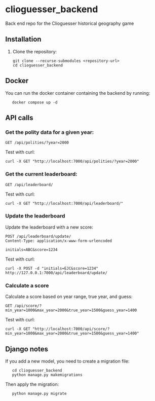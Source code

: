 # clioguesser_backend
Back end repo for the Clioguesser historical geography game

## Installation
1. Clone the repository:
   ```
   git clone --recurse-submodules <repository-url>
   cd clioguesser_backend
   ```

<!-- 2. Create a virtual environment:
   ```
   python -m venv venv
   source venv/bin/activate  # On Windows use `venv\Scripts\activate`
   ```

3. Install the required packages:
   ```
   pip install -r requirements.txt
   ```

4. Install GDAL and GEOS for your operating system:
   - **Ubuntu**: 
     ```
     sudo apt-get install gdal-bin libgdal-dev
     ```
   - **macOS**: 
     ```
     brew install gdal
     ```
   - **Windows**: Follow the instructions on the [GDAL website](https://gdal.org/download.html).

5. Unzip the GeoJSON from the Cliopatria into the `clioguesser_backend/data` directory
   ```
   unzip cliopatria/cliopatria.geojson.zip -d clioguesser_backend/data
   ```

## Usage
1. Run the development server:
   ```
   python manage.py runserver
   ```

2. To populate the database with geographical data from a GeoJSON file, use the custom management command:
   ```
   cd clioguesser_backend
   python manage.py populate_cliopatria data/cliopatria_polities_only.geojson
   ```
   - Note: check the data file has this name, or adjust the command accordingly. -->

## Docker

You can run the docker container containing the backend by running:
```
   docker compose up -d
```

## API calls

### Get the polity data for a given year:
```
GET /api/polities/?year=2000
```

Test with curl:
```
curl -X GET "http://localhost:7000/api/polities/?year=2000"
```

### Get the current leaderboard:
```
GET /api/leaderboard/
```

Test with curl:
```
curl -X GET "http://localhost:7000/api/leaderboard/"
```
### Update the leaderboard

Update the leaderboard with a new score:
```
POST /api/leaderboard/update/
Content-Type: application/x-www-form-urlencoded

initials=ABC&score=1234
```

Test with curl:
```
curl -X POST -d "initials=EJC&score=1234" http://127.0.0.1:7000/api/leaderboard/update/
```

### Calculate a score

Calculate a score based on year range, true year, and guess:
```
GET /api/score/?min_year=1000&max_year=2000&true_year=1500&guess_year=1400
```

Test with curl:
```
curl -X GET "http://localhost:7000/api/score/?min_year=1000&max_year=2000&true_year=1500&guess_year=1400"
```

## Django notes

If you add a new model, you need to create a migration file:
```
   cd clioguesser_backend 
   python manage.py makemigrations
```

Then apply the migration:
```
   python manage.py migrate
```
